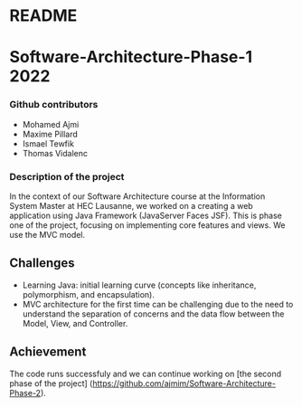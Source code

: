 # README
# Software-Architecture-Phase-1 2022

### Github contributors

- Mohamed Ajmi
- Maxime Pillard
- Ismael Tewfik
- Thomas Vidalenc

### Description of the project
In the context of our Software Architecture course at the Information System Master at HEC Lausanne, we worked on a creating a web application using Java Framework (JavaServer Faces JSF).
This is phase one of the project, focusing on implementing core features and views. We use the MVC model.

## Challenges
- Learning Java: initial learning curve (concepts like inheritance, polymorphism, and encapsulation).
- MVC architecture for the first time can be challenging due to the need to understand the separation of concerns and the data flow between the Model, View, and Controller.

## Achievement
The code runs successfuly and we can continue working on [the second phase of the project] (https://github.com/ajmim/Software-Architecture-Phase-2).
